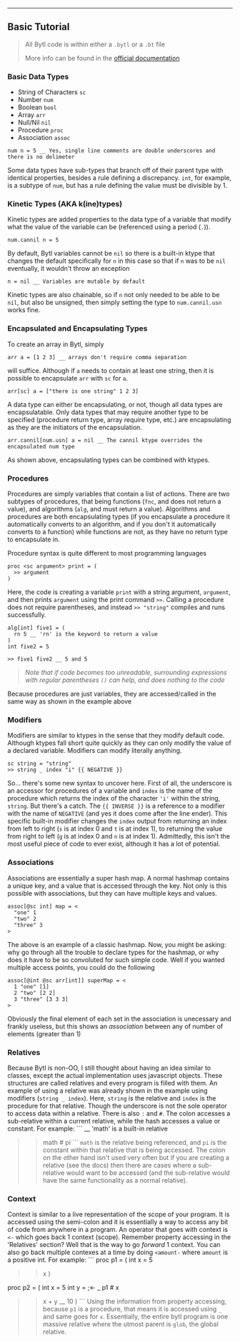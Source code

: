 ***
## Basic Tutorial
> All Bytl code is within either a `.bytl` or a `.bt` file
>
> More info can be found in the [official documentation](http://127.0.0.1:5173/)

### Basic Data Types
* String of Characters `sc`
* Number `num`
* Boolean `bool`
* Array `arr`
* Null/Nil `nil`
* Procedure `proc`
* Association `assoc`

```
num n = 5 __ Yes, single line comments are double underscores and there is no delimeter
```

Some data types have sub-types that branch off of their parent type with identical properties, besides a rule defining a discrepancy. `int`, for example, is a subtype of `num`, but has a rule defining the value must be divisible by 1.

### Kinetic Types (AKA k(ine)types)
Kinetic types are added properties to the data type of a variable that modify what the value of the variable can be (referenced using a period (`.`)).

```
num.cannil n = 5
```
By default, Bytl variables cannot be `nil` so there is a built-in ktype that changes the default specifically for `n` in this case so that if `n` was to be `nil` eventually, it wouldn't throw an exception
```
n = nil __ Variables are mutable by default
```
Kinetic types are also chainable, so if `n` not only needed to be able to be `nil`, but also be unsigned, then simply setting the type to `num.cannil.usn` works fine.

### Encapsulated and Encapsulating Types
To create an array in Bytl, simply 
```
arr a = [1 2 3] __ arrays don't require comma separation
``` 
will suffice. Although if `a` needs to contain at least one string, then it is possible to encapsulate `arr` with `sc` for `a`. 
```
arr[sc] a = ["there is one string" 1 2 3]
```
A data type can either be encapsulating, or not, though all data types are encapsulatable. Only data types that may require another type to be specified (procedure return type, array require type, etc.) are encapsulating as they are the initiators of the encapsulation.

```
arr.cannil[num.usn] a = nil __ The cannil ktype overrides the encapsulated num type
```
As shown above, encapsulating types can be combined with ktypes.

### Procedures
Procedures are simply variables that contain a list of actions. There are two subtypes of procedures, that being functions (`fnc`, and does not return a value), and algorithms (`alg`, and must return a value). Algorithms and procedures are both encapsulating types (if you encapsulate a procedure it automatically converts to an algorithm, and if you don't it automatically converts to a function) while functions are not, as they have no return type to encapsulate in.

Procedure syntax is quite different to most programming languages
```
proc <sc argument> print = (
  >> argument
)
```
Here, the code is creating a variable `print` with a string argument, `argument`, and then prints `argument` using the print command `>>`. Calling a procedure does not require parentheses, and instead `>> "string"` compiles and runs successfully.

```
alg[int] five1 = (
  rn 5 __ 'rn' is the keyword to return a value
)
int five2 = 5

>> five1 five2 __ 5 and 5
```
> _Note that if code becomes too unreadable, surrounding expressions with regular parentheses `()` can help, and does nothing to the code_

Because procedures are just variables, they are accessed/called in the same way as shown in the example above

### Modifiers
Modifiers are similar to ktypes in the sense that they modify default code. Although ktypes fall short quite quickly as they can only modify the value of a declared variable. Modifiers can modify literally anything. 
```
sc string = "string"
>> string _ index "i" {{ NEGATIVE }}
```
So... there's some new syntax to uncover here. First of all, the underscore is an accessor for procedures of a variable and `index` is the name of the procedure which returns the index of the character `'i'` within the string, `string`. But there's a catch. The `{{ INVERSE }}` is a reference to a modifier with the name of `NEGATIVE` (and yes it does come after the line ender). This specific built-in modifier changes the `index` output from returning an index from left to right (`s` is at index 0 and `t` is at index 1), to returning the value from right to left (`g` is at index 0 and `n` is at index 1). Admittedly, this isn't the most useful piece of code to ever exist, although it has a lot of potential. 

### Associations
Associations are essentially a super hash map. A normal hashmap contains a unique key, and a value that is accessed through the key. Not only is this possible with associations, but they can have multiple keys and values.
```
assoc[@sc int] map = <
  "one" 1
  "two" 2
  "three" 3
>
```
The above is an example of a classic hashmap. Now, you might be asking: why go through all the trouble to declare types for the hashmap, or why does it have to be so convoluted for such simple code. Well if you wanted multiple access points, you could do the following 
```
assoc[@int @sc arr[int]] superMap = <
  1 "one" [1]
  2 "two" [2 2]
  3 "three" [3 3 3]
>
``` 
Obviously the final element of each set in the association is unecessary and frankly useless, but this shows an _association_ between any of number of elements (greater than 1)

### Relatives
Because Bytl is non-OO, I still thought about having an idea similar to classes, except the actual implementation uses javascript objects. These structures are called relatives and every program is filled with them. An example of using a relative was already shown in the example using modifiers (`string _ index`). Here, `string` is the relative and `index` is the procedure for that relative. Though the underscore is not the sole operator to access data within a relative. There is also `:` and `#`. The colon accesses a sub-relative within a current relative, while the hash accesses a value or constant. For example: ```
__ 'math' is a built-in relative
>> math # pi
``` `math` is the relative being referenced, and `pi` is the constant within that relative that is being accessed. The colon on the other hand isn't used very often but if you are creating a relative (see the docs) then there are cases where a sub-relative would want to be accessed (and the sub-relative would have the same functionality as a normal relative).

### Context
Context is similar to a live representation of the scope of your program. It is accessed using the semi-colon and it is essentially a way to access any bit of code from anywhere in a program. An operator that goes with context is `<-` which goes back 1 context (scope). Remember property accessing in the 'Relatives' section? Well that is the way to go <em>forward</em> 1 context. You can also go back multiple contexes at a time by doing `<amount-` where `amount` is a positive int. For example: ```
proc p1 = (
  int x = 5
  >> x
)

proc p2 = (
  int x = 5
  int y = ;<- _ p1 # x
  >> x + y __ 10
)
``` Using the information from property accessing, because `p1` is a procedure, that means it is accessed using `_` and same goes for `x`. Essentially, the entire bytl program is one massive relative where the utmost parent is `glob`, the global relative.
